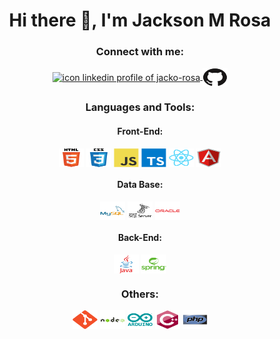 <h1 align="center">Hi there 👋, I'm Jackson M Rosa</h1>

<section align="center">
    <h3 align="center">Connect with me:</h3>
    <p align="center">
        <a align="center" href="https://www.linkedin.com/in/jackson-machado-rosa-7246a6131/">
            <img align="center" height="30" width="40"
                 src="https://cdn.jsdelivr.net/npm/simple-icons@3.0.1/icons/linkedin.svg"
                 alt="icon linkedin profile of jacko-rosa" title="linkedin profile of jacko-rosa"/>
        </a>
        <a align="center" href="https://github.com/jacko-rosa">
            <img align="center" height="30" width="40"
                 src="https://raw.githubusercontent.com/devicons/devicon/9f4f5cdb393299a81125eb5127929ea7bfe42889/icons/github/github-original.svg"
                 alt="icon Github profile of jacko-rosa" title="Github profile of jacko-rosa"/>
        </a>
    </p>
</section>

<section align="center">
    <h3 align="center">Languages and Tools:</h3>
    <div align="center">
        <h4 align="center">Front-End:</h4>
        <img align="center" height="30" width="40"
             src="https://raw.githubusercontent.com/devicons/devicon/9f4f5cdb393299a81125eb5127929ea7bfe42889/icons/html5/html5-original-wordmark.svg"
             alt="icon html5" title="html5"/>
        <img align="center" height="30" width="40"
             src="https://raw.githubusercontent.com/devicons/devicon/9f4f5cdb393299a81125eb5127929ea7bfe42889/icons/css3/css3-original-wordmark.svg"
             alt="icon css3" title="css3"/>
        <img align="center" height="30" width="40"
             src="https://raw.githubusercontent.com/devicons/devicon/9f4f5cdb393299a81125eb5127929ea7bfe42889/icons/javascript/javascript-original.svg"
             alt="icon javascript" title="javascript"/>
        <img align="center" height="30" width="40"
             src="https://raw.githubusercontent.com/devicons/devicon/9f4f5cdb393299a81125eb5127929ea7bfe42889/icons/typescript/typescript-original.svg"
             alt="icon typescript" title="typescript"/>
        <img align="center" height="30" width="40"
             src="https://raw.githubusercontent.com/devicons/devicon/9f4f5cdb393299a81125eb5127929ea7bfe42889/icons/react/react-original.svg"
             alt="icon react" title="react"/>
        <img align="center" height="30" width="40"
             src="https://raw.githubusercontent.com/devicons/devicon/9f4f5cdb393299a81125eb5127929ea7bfe42889/icons/angularjs/angularjs-original.svg"
             alt="icon angular7" title="angular7"/>
    </div>
    <div align="center">
        <h4 align="center">Data Base:</h4>
        <img align="center" height="30" width="40"
             src="https://raw.githubusercontent.com/devicons/devicon/9f4f5cdb393299a81125eb5127929ea7bfe42889/icons/mysql/mysql-original-wordmark.svg"
             alt="icon mysql" title="mysql"/>
        <img align="center" height="30" width="40"
             src="https://raw.githubusercontent.com/devicons/devicon/9f4f5cdb393299a81125eb5127929ea7bfe42889/icons/microsoftsqlserver/microsoftsqlserver-plain-wordmark.svg"
             alt="icon sqlServer" title="sqlServer"/>
        <img align="center" height="30" width="40"
             src="https://raw.githubusercontent.com/devicons/devicon/9f4f5cdb393299a81125eb5127929ea7bfe42889/icons/oracle/oracle-original.svg"
             alt="icon oracle" title="oracle"/>
    </div>
    <div align="center">
        <h4>Back-End:</h4>
        <img align="center" height="30" width="40"
             src="https://raw.githubusercontent.com/devicons/devicon/9f4f5cdb393299a81125eb5127929ea7bfe42889/icons/java/java-original-wordmark.svg"
             alt="icon java" title="java"/>
        <img align="center" height="30" width="40"
             src="https://raw.githubusercontent.com/devicons/devicon/9f4f5cdb393299a81125eb5127929ea7bfe42889/icons/spring/spring-original-wordmark.svg"
             alt="icon spring" title="spring"/>
    </div>
    <div align="center">
        <h3 align="center">Others:</h3>
        <img align="center" height="30" width="40"
             src="https://raw.githubusercontent.com/devicons/devicon/9f4f5cdb393299a81125eb5127929ea7bfe42889/icons/git/git-original.svg"
             alt="icon git" title="git"/>
        <img align="center" height="30" width="40"
              src="https://raw.githubusercontent.com/devicons/devicon/9f4f5cdb393299a81125eb5127929ea7bfe42889/icons/nodejs/nodejs-original-wordmark.svg"
              alt="icon nodeJs" title="nodeJs"/>
        <img align="center" height="30" width="40"
             src="https://raw.githubusercontent.com/devicons/devicon/9f4f5cdb393299a81125eb5127929ea7bfe42889/icons/arduino/arduino-original-wordmark.svg"
             alt="icon arduino" title="arduino"/>
        <img align="center" height="30" width="40"
             src="https://raw.githubusercontent.com/devicons/devicon/9f4f5cdb393299a81125eb5127929ea7bfe42889/icons/cplusplus/cplusplus-original.svg"
             alt="icon c++" title="c++"/>
        <img align="center" height="30" width="40"
             src="https://raw.githubusercontent.com/devicons/devicon/9f4f5cdb393299a81125eb5127929ea7bfe42889/icons/php/php-original.svg"
             alt="icon php" title="php"/>
    </div>
</section>
